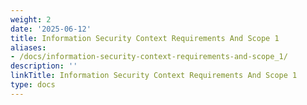 ```yaml
---
weight: 2
date: '2025-06-12'
title: Information Security Context Requirements And Scope 1
aliases:
- /docs/information-security-context-requirements-and-scope_1/
description: ''
linkTitle: Information Security Context Requirements And Scope 1
type: docs
---
```


